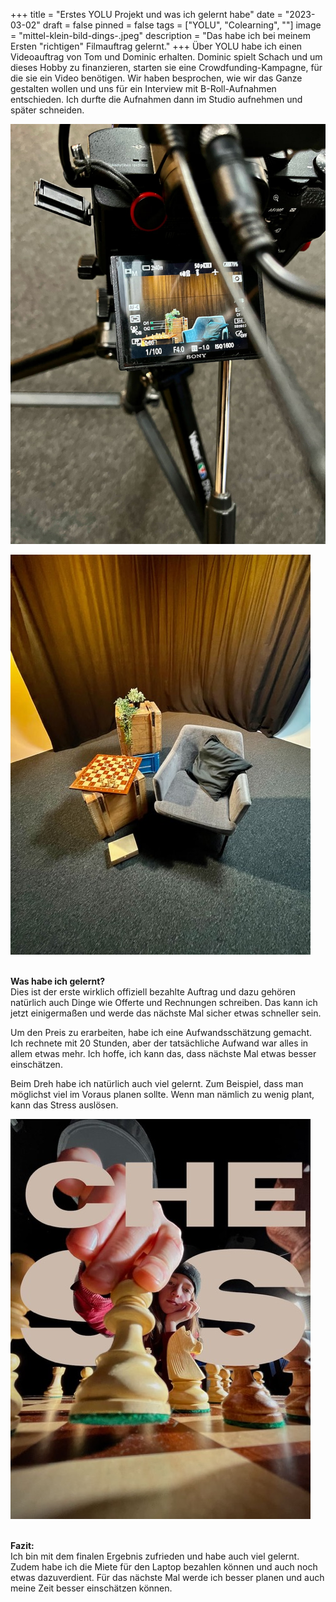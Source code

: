 +++
title = "Erstes YOLU Projekt und was ich gelernt habe"
date = "2023-03-02"
draft = false
pinned = false
tags = ["YOLU", "Colearning", ""]
image = "mittel-klein-bild-dings-.jpeg"
description = "Das habe ich bei meinem Ersten \"richtigen\" Filmauftrag gelernt."
+++
Über YOLU habe ich einen Videoauftrag von Tom und Dominic erhalten. Dominic spielt Schach und um dieses Hobby zu finanzieren, starten sie eine Crowdfunding-Kampagne, für die sie ein Video benötigen. Wir haben besprochen, wie wir das Ganze gestalten wollen und uns für ein Interview mit B-Roll-Aufnahmen entschieden. Ich durfte die Aufnahmen dann im Studio aufnehmen und später schneiden.

![](img_0778.jpg)

![](mittel-img_0777-2.jpeg)

\
**Was habe ich gelernt?** \
Dies ist der erste wirklich offiziell bezahlte Auftrag und dazu gehören natürlich auch Dinge wie Offerte und Rechnungen schreiben. Das kann ich jetzt einigermaßen und werde das nächste Mal sicher etwas schneller sein.

Um den Preis zu erarbeiten, habe ich eine Aufwandsschätzung gemacht. Ich rechnete mit 20 Stunden, aber der tatsächliche Aufwand war alles in allem etwas mehr. Ich hoffe, ich kann das, dass nächste Mal etwas besser einschätzen.

Beim Dreh habe ich natürlich auch viel gelernt. Zum Beispiel, dass man möglichst viel im Voraus planen sollte. Wenn man nämlich zu wenig plant, kann das Stress auslösen.

![](mittel-chess-.jpeg)

\
**Fazit:** \
Ich bin mit dem finalen Ergebnis zufrieden und habe auch viel gelernt. Zudem habe ich die Miete für den Laptop bezahlen können und auch noch etwas dazuverdient. Für das nächste Mal werde ich besser planen und auch meine Zeit besser einschätzen können.